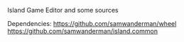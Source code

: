 Island Game Editor and some sources

Dependencies:
https://github.com/samwanderman/wheel
https://github.com/samwanderman/island.common
